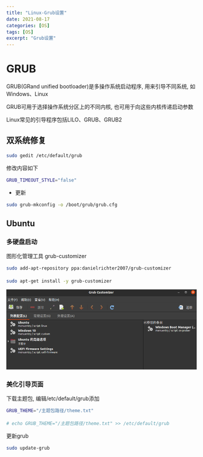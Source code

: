 ```yaml
---
title: "Linux-Grub设置"
date: 2021-08-17
categories: [OS]
tags: [OS]
excerpt: "Grub设置"
---
```


# GRUB

GRUB(GRand unified bootloader)是多操作系统启动程序, 用来引导不同系统, 如Windows、Linux

GRUB可用于选择操作系统分区上的不同内核, 也可用于向这些内核传递启动参数

Linux常见的引导程序包括LILO、GRUB、GRUB2

## 双系统修复

```sh
sudo gedit /etc/default/grub
```

修改内容如下

```sh
GRUB_TIMEOUT_STYLE="false"
```

- 更新

```sh
sudo grub-mkconfig -o /boot/grub/grub.cfg
```

## Ubuntu

### 多硬盘启动

图形化管理工具 grub-customizer

```sh
sudo add-apt-repository ppa:danielrichter2007/grub-customizer

sudo apt-get install -y grub-customizer
```

![](https://raw.githubusercontent.com/dmjcb/SelfImgur/main/20210817002414.png)

### 美化引导页面

下载主题包, 编辑/etc/default/grub添加

```sh
GRUB_THEME="/主题包路径/theme.txt"

# echo GRUB_THEME="/主题包路径/theme.txt" >> /etc/default/grub
```

更新grub

```sh
sudo update-grub
```
